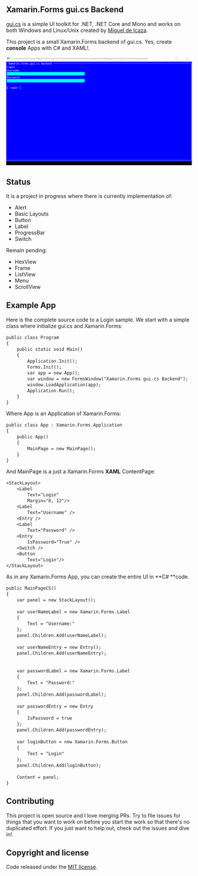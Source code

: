 ## Xamarin.Forms gui.cs Backend

[gui.cs](https://github.com/migueldeicaza/gui.cs) is a simple UI toolkit for .NET, .NET Core and Mono and works on both Windows and Linux/Unix created by [Miguel de Icaza](https://github.com/migueldeicaza).

This project is a small Xamarin.Forms backend of gui.cs. Yes, create **console** Apps with C# and XAML!.

![](images/forms-gui-dialogs.gif)

## Status

It is a project in progress where there is currently implementation of:
* Alert
* Basic Layouts
* Button
* Label
* ProgressBar
* Switch

Remain pending:
* HexView
* Frame
* ListView
* Menu
* ScrollView

## Example App

Here is the complete source code to a Login sample.
We start with a simple class where initialize gui.cs and Xamarin.Forms:

```
public class Program
{
    public static void Main()
    {
        Application.Init();
        Forms.Init();
        var app = new App();
        var window = new FormsWindow("Xamarin.Forms gui.cs Backend");
        window.LoadApplication(app);
        Application.Run();
    }
}

```
Where App is an Application of Xamarin.Forms:

```
public class App : Xamarin.Forms.Application
{
    public App()
    {
        MainPage = new MainPage();
    }
}

```

And MainPage is a just a Xamarin.Forms **XAML** ContentPage:

```
<StackLayout>
    <Label 
        Text="Login"
        Margin="0, 12"/>
    <Label 
        Text="Username" />
    <Entry />
    <Label 
        Text="Password" />
    <Entry 
        IsPassword="True" />
    <Switch />
    <Button
        Text="Login"/>
</StackLayout>

```

As in any Xamarin.Forms App, you can create the entire UI in **C# **code.

```
public MainPageCS()
{
    var panel = new StackLayout();

    var userNameLabel = new Xamarin.Forms.Label
    {
        Text = "Username:"
    };
    panel.Children.Add(userNameLabel);

    var userNameEntry = new Entry();
    panel.Children.Add(userNameEntry);


    var passwordLabel = new Xamarin.Forms.Label
    {
        Text = "Password:"
    };
    panel.Children.Add(passwordLabel);

    var passwordEntry = new Entry
    {
        IsPassword = true
    };
    panel.Children.Add(passwordEntry);

    var loginButton = new Xamarin.Forms.Button
    {
        Text = "Login"
    };
    panel.Children.Add(loginButton);

    Content = panel;
}

```
## Contributing

This project is open source and I love merging PRs. Try to file issues for things that you want to work on before you start the work so that there's no duplicated effort. If you just want to help out, check out the issues and dive in!.

## Copyright and license

Code released under the [MIT license](https://opensource.org/licenses/MIT).